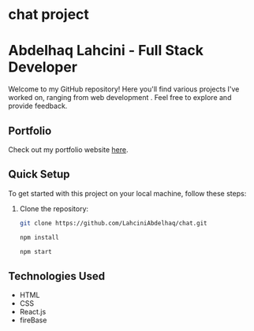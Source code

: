 # chat project 
# Abdelhaq Lahcini - Full Stack Developer

Welcome to my GitHub repository! Here you'll find various projects I've worked on, ranging from web development  . Feel free to explore and provide feedback.

## Portfolio

Check out my portfolio website [here](http://film4u.wuaze.com/).

## Quick Setup

To get started with this project on your local machine, follow these steps:

1. Clone the repository:

   ```bash
   git clone https://github.com/LahciniAbdelhaq/chat.git
   
   npm install

   npm start

## Technologies Used

- HTML
- CSS
- React.js
- fireBase


